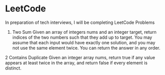 # LeetCode
In preparation of tech interviews, I will be completing LeetCode Problems

1. Two Sum
Given an array of integers nums and an integer target, return indices of the two numbers such that they add up to target.
You may assume that each input would have exactly one solution, and you may not use the same element twice.
You can return the answer in any order.

2 Contains Duplicate
Given an integer array nums, return true if any value appears at least twice in the array, and return false if every element is distinct.
